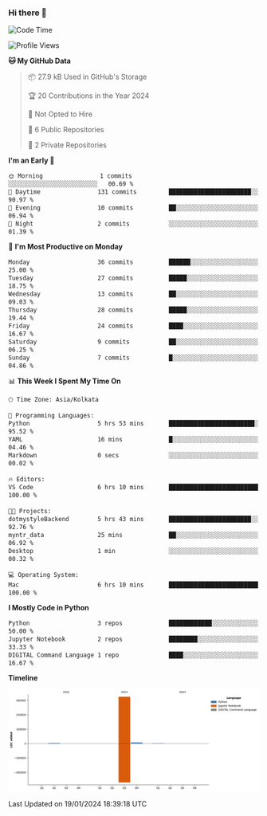 ### Hi there 👋
<!--START_SECTION:waka-->
![Code Time](http://img.shields.io/badge/Code%20Time-17%20hrs%2054%20mins-blue)

![Profile Views](http://img.shields.io/badge/Profile%20Views-188-blue)

**🐱 My GitHub Data** 

> 📦 27.9 kB Used in GitHub's Storage 
 > 
> 🏆 20 Contributions in the Year 2024
 > 
> 🚫 Not Opted to Hire
 > 
> 📜 6 Public Repositories 
 > 
> 🔑 2 Private Repositories 
 > 
**I'm an Early 🐤** 

```text
🌞 Morning                1 commits           ░░░░░░░░░░░░░░░░░░░░░░░░░   00.69 % 
🌆 Daytime                131 commits         ███████████████████████░░   90.97 % 
🌃 Evening                10 commits          ██░░░░░░░░░░░░░░░░░░░░░░░   06.94 % 
🌙 Night                  2 commits           ░░░░░░░░░░░░░░░░░░░░░░░░░   01.39 % 
```
📅 **I'm Most Productive on Monday** 

```text
Monday                   36 commits          ██████░░░░░░░░░░░░░░░░░░░   25.00 % 
Tuesday                  27 commits          █████░░░░░░░░░░░░░░░░░░░░   18.75 % 
Wednesday                13 commits          ██░░░░░░░░░░░░░░░░░░░░░░░   09.03 % 
Thursday                 28 commits          █████░░░░░░░░░░░░░░░░░░░░   19.44 % 
Friday                   24 commits          ████░░░░░░░░░░░░░░░░░░░░░   16.67 % 
Saturday                 9 commits           ██░░░░░░░░░░░░░░░░░░░░░░░   06.25 % 
Sunday                   7 commits           █░░░░░░░░░░░░░░░░░░░░░░░░   04.86 % 
```


📊 **This Week I Spent My Time On** 

```text
🕑︎ Time Zone: Asia/Kolkata

💬 Programming Languages: 
Python                   5 hrs 53 mins       ████████████████████████░   95.52 % 
YAML                     16 mins             █░░░░░░░░░░░░░░░░░░░░░░░░   04.46 % 
Markdown                 0 secs              ░░░░░░░░░░░░░░░░░░░░░░░░░   00.02 % 

🔥 Editors: 
VS Code                  6 hrs 10 mins       █████████████████████████   100.00 % 

🐱‍💻 Projects: 
dotmystyleBackend        5 hrs 43 mins       ███████████████████████░░   92.76 % 
myntr_data               25 mins             ██░░░░░░░░░░░░░░░░░░░░░░░   06.92 % 
Desktop                  1 min               ░░░░░░░░░░░░░░░░░░░░░░░░░   00.32 % 

💻 Operating System: 
Mac                      6 hrs 10 mins       █████████████████████████   100.00 % 
```

**I Mostly Code in Python** 

```text
Python                   3 repos             ████████████░░░░░░░░░░░░░   50.00 % 
Jupyter Notebook         2 repos             ████████░░░░░░░░░░░░░░░░░   33.33 % 
DIGITAL Command Language 1 repo              ████░░░░░░░░░░░░░░░░░░░░░   16.67 % 
```



**Timeline**

![Lines of Code chart](https://raw.githubusercontent.com/Karishma1510/Karishma1510/main/assets/bar_graph.png)


 Last Updated on 19/01/2024 18:39:18 UTC
<!--END_SECTION:waka-->
